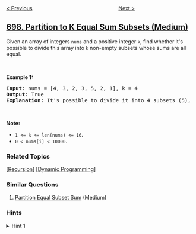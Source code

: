 <!--|This file generated by command(leetcode description); DO NOT EDIT.    |-->
<!--+----------------------------------------------------------------------+-->
<!--|@author    openset <openset.wang@gmail.com>                           |-->
<!--|@link      https://github.com/openset                                 |-->
<!--|@home      https://github.com/openset/leetcode                        |-->
<!--+----------------------------------------------------------------------+-->

[< Previous](https://github.com/openset/leetcode/tree/master/problems/degree-of-an-array "Degree of an Array")
　　　　　　　　　　　　　　　　
[Next >](https://github.com/openset/leetcode/tree/master/problems/falling-squares "Falling Squares")

## [698. Partition to K Equal Sum Subsets (Medium)](https://leetcode.com/problems/partition-to-k-equal-sum-subsets "划分为k个相等的子集")

<p>Given an array of integers <code>nums</code> and a positive integer <code>k</code>, find whether it&#39;s possible to divide this array into <code>k</code> non-empty subsets whose sums are all equal.</p>

<p>&nbsp;</p>

<p><b>Example 1:</b></p>

<pre>
<b>Input:</b> nums = [4, 3, 2, 3, 5, 2, 1], k = 4
<b>Output:</b> True
<b>Explanation:</b> It&#39;s possible to divide it into 4 subsets (5), (1, 4), (2,3), (2,3) with equal sums.
</pre>

<p>&nbsp;</p>

<p><b>Note:</b></p>

<ul>
	<li><code>1 &lt;= k &lt;= len(nums) &lt;= 16</code>.</li>
	<li><code>0 &lt; nums[i] &lt; 10000</code>.</li>
</ul>

### Related Topics
  [[Recursion](https://github.com/openset/leetcode/tree/master/tag/recursion/README.md)]
  [[Dynamic Programming](https://github.com/openset/leetcode/tree/master/tag/dynamic-programming/README.md)]

### Similar Questions
  1. [Partition Equal Subset Sum](https://github.com/openset/leetcode/tree/master/problems/partition-equal-subset-sum) (Medium)

### Hints
<details>
<summary>Hint 1</summary>
We can figure out what target each subset must sum to.  Then, let's recursively search, where at each call to our function, we choose which of k subsets the next value will join.
</details>

